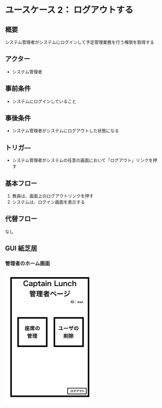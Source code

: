 # ユースケース 2： ログアウトする

## 概要

システム管理者がシステムにログインして予定管理業務を行う権限を取得する

## アクター

- システム管理者

## 事前条件

- システムにログインしていること

## 事後条件

- システム管理者がシステムにログアウトした状態になる

## トリガ―

- システム管理者がシステムの任意の画面において「ログアウト」リンクを押す

## 基本フロー

1. 教員は、画面上のログアウトリンクを押す
2. システムは、ログイン画面を表示する

## 代替フロー

なし

## GUI 紙芝居

### 管理者のホーム画面

<img src="./img/adminhome.png">
